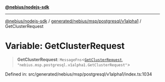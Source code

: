 [**@nebius/nodejs-sdk**](../../../../../../README.md)

***

[@nebius/nodejs-sdk](../../../../../../README.md) / [generated/nebius/msp/postgresql/v1alpha1](../README.md) / GetClusterRequest

# Variable: GetClusterRequest

> **GetClusterRequest**: `MessageFns`\<[`GetClusterRequest`](../interfaces/GetClusterRequest.md), `"nebius.msp.postgresql.v1alpha1.GetClusterRequest"`\>

Defined in: src/generated/nebius/msp/postgresql/v1alpha1/index.ts:1034
